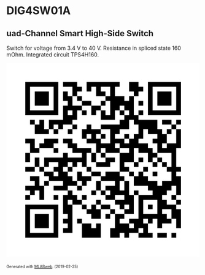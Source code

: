 <!--- PrjInfo ---> <!--- Please remove this line after manually editing --->
<!--- 00a56be08b96043df9e37d6aff7b6990 --->
<!--- Created:2019-02-25 12:25:52.150158: ---> 
<!--- Author:: ---> 
<!--- AuthorEmail:: ---> 
<!--- Tags:: ---> 
<!--- Ust:: ---> 
<!--- Label --->
<!--- ELabel ---> 
<!--- Name:DIG4SW01A: --->
# DIG4SW01A
<!--- LongName --->
## uad-Channel Smart High-Side Switch
<!--- ELongName ---> 

<!--- Lead --->
Switch for voltage from 3.4 V to 40 V. Resistance in spliced state 160 mOhm. Integrated circuit TPS4H160.
<!--- ELead ---> 

![DIG4SW01A](doc/img/DIG4SW01A_QRcode.png) 


<!--- Description --->
<!--- EDescription --->
<!--- Content --->
<!--- EContent --->
<sub><sup> Generated with [MLABweb](https://github.com/MLAB-project/MLABweb). (2019-02-25)</sup></sub>